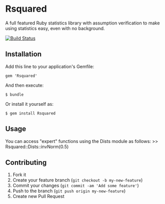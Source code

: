 # Rsquared

A full featured Ruby statistics library with assumption verification to make using statistics easy, 
even with no background.

[![Build Status](https://travis-ci.org/dacohen/Rsquared.png)](https://travis-ci.org/dacohen/Rsquared)

## Installation

Add this line to your application's Gemfile:

    gem 'Rsquared'

And then execute:

    $ bundle

Or install it yourself as:

    $ gem install Rsquared

## Usage

You can access "expert" functions using the Dists module as follows:
    >> Rsquared::Dists::invNorm(0.5)

## Contributing

1. Fork it
2. Create your feature branch (`git checkout -b my-new-feature`)
3. Commit your changes (`git commit -am 'Add some feature'`)
4. Push to the branch (`git push origin my-new-feature`)
5. Create new Pull Request
